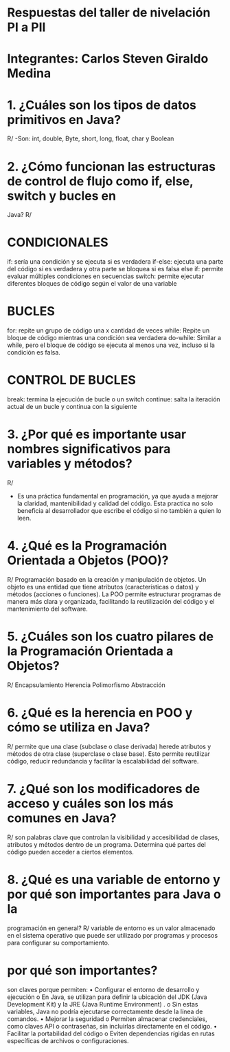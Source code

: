 # Respuestas del taller de nivelación PI a PII
# Integrantes: Carlos Steven Giraldo Medina 

# 1. ¿Cuáles son los tipos de datos primitivos en Java?
R/ 
-Son: int, double, Byte, short, long, float, char y Boolean 

# 2. ¿Cómo funcionan las estructuras de control de flujo como if, else, switch y bucles en 
Java?
R/
# CONDICIONALES
if: sería una condición y se ejecuta si es verdadera
if-else: ejecuta una parte del código si es verdadera y otra parte se bloquea si es falsa 
else if: permite evaluar múltiples condiciones en secuencias 
switch: permite ejecutar diferentes bloques de código según el valor de una variable 

# BUCLES
for: repite un grupo de código una x cantidad de veces 
while: Repite un bloque de código mientras una condición sea verdadera 
do-while: Similar a while, pero el bloque de código se ejecuta al menos una vez, incluso si la condición es falsa.

# CONTROL DE BUCLES
break: termina la ejecución de bucle o un switch
continue: salta la iteración actual de un bucle y continua con la siguiente

# 3. ¿Por qué es importante usar nombres significativos para variables y métodos?
R/
- Es una práctica fundamental en programación, ya que ayuda a mejorar la claridad, mantenibilidad y calidad del código. Esta practica no solo beneficia al desarrollador que escribe el código si no también a quien lo leen.
# 4. ¿Qué es la Programación Orientada a Objetos (POO)?
R/
Programación basado en la creación y manipulación de objetos. Un objeto es una entidad que tiene atributos (características o datos) y métodos (acciones o funciones).
La POO permite estructurar programas de manera más clara y organizada, facilitando la reutilización del código y el mantenimiento del software.
# 5. ¿Cuáles son los cuatro pilares de la Programación Orientada a Objetos?
R/
Encapsulamiento
Herencia
Polimorfismo
Abstracción
# 6. ¿Qué es la herencia en POO y cómo se utiliza en Java?
R/
permite que una clase (subclase o clase derivada) herede atributos y métodos de otra clase (superclase o clase base). Esto permite reutilizar código, reducir redundancia y facilitar la escalabilidad del software.
# 7. ¿Qué son los modificadores de acceso y cuáles son los más comunes en Java?
R/
son palabras clave que controlan la visibilidad y accesibilidad de clases, atributos y métodos dentro de un programa. Determina qué partes del código pueden acceder a ciertos elementos.
# 8. ¿Qué es una variable de entorno y por qué son importantes para Java o la 
programación en general?
R/
variable de entorno es un valor almacenado en el sistema operativo que puede ser utilizado por programas y procesos para configurar su comportamiento.

# por qué son importantes? 
son claves porque permiten:
•	Configurar el entorno de desarrollo y ejecución
o	En Java, se utilizan para definir la ubicación del JDK (Java Development Kit) y la JRE (Java Runtime Environment) .
o	Sin estas variables, Java no podría ejecutarse correctamente desde la línea de comandos.
•	Mejorar la seguridad
o	Permiten almacenar credenciales, como claves API o contraseñas, sin incluirlas directamente en el código.
•	Facilitar la portabilidad del código
o	Eviten dependencias rígidas en rutas específicas de archivos o configuraciones.
